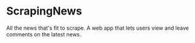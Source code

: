 # ScrapingNews
All the news that's fit to scrape. A web app that lets users view and leave comments on the latest news. 
